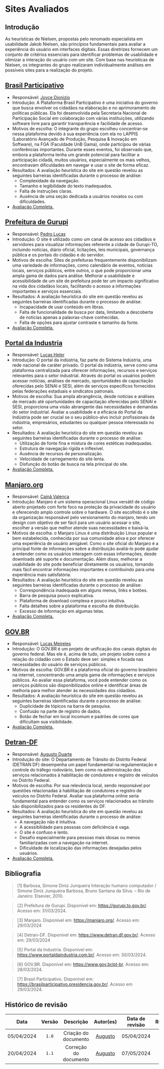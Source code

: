 # Sites Avaliados

## Introdução

As heurísticas de Nielsen, propostas pelo renomado especialista em usabilidade Jakob Nielsen, são princípios fundamentais para avaliar a experiência do usuário em interfaces digitais. Essas diretrizes fornecem um conjunto de critérios essenciais para identificar problemas de usabilidade e otimizar a interação do usuário com um site.
Com base nas heurísticas de Nielsen, os integrantes do grupo realizaram individualmente análises em possíveis sites para a realização do projeto.

## [Brasil Participativo](https://brasilparticipativo.presidencia.gov.br/)

- Responsável: [Joyce Dionizio](https://github.com/joycejdm)
- Introdução: A Plataforma Brasil Participativo é uma iniciativa do governo que busca envolver os cidadãos na elaboração e no aprimoramento de políticas públicas. Ela foi desenvolvida pela Secretaria Nacional de Participação Social em colaboração com várias instituições, utilizando software livre para garantir transparência e facilidade de acesso.
- Motivos de escolha: O integrante do grupo escolheu concentrar-se nessa plataforma devido à sua experiência com ela no LAPPIS (Laboratório Avançado de Produção, Pesquisa & Inovação em Software), na FGA (Faculdade UnB Gama), onde participou de várias conferências importantes. Durante esses eventos, foi observado que, embora a plataforma tenha um grande potencial para facilitar a participação cidadã, muitos usuários, especialmente os mais velhos, encontravam dificuldades em navegar e usar o site de forma eficaz.
- Resultados: A avaliação heurística do site em questão revelou as seguintes barreiras identificadas durante o processo de análise:
  - Complexidade da navegação.
  - Tamanho e legibilidade do texto inadequados.
  - Falta de instruções claras.
  - Ausência de uma seção dedicada a usuários novatos ou com dificuldades.
- [Avaliação Completa.](<../assets/images/sitesPlanejamento/JOYCEPlojetoParteIndividualMetodoeAvalição (1).pdf>)


## [Prefeitura de Gurupi](https://gurupi.to.gov.br/)

- Responsável: [Pedro Lucas](https://github.com/lucasdray)
- Introdução: O site é utilizado como um canal de acesso aos cidadãos e servidores para visualizar informações referente a cidade de Gurupi-TO, incluindo notícias, diário oficial, licitações, leis municipais, governança pública e os portais do cidadão e do servidor.
- Motivos de escolha: Sites de prefeituras frequentemente disponibilizam uma variedade de informações, como calendário de eventos, notícias locais, serviços públicos, entre outros, o que pode proporcionar uma ampla gama de dados para análise. Melhorar a usabilidade e acessibilidade de um site de prefeitura pode ter um impacto significativo na vida dos cidadãos locais, facilitando o acesso a informações importantes e serviços essenciais.
- Resultados: A avaliação heurística do site em questão revelou as seguintes barreiras identificadas durante o processo de análise:
  - Incapacidade de usar conteúdo em libras.
  - Falta de funcionalidade de busca por data, limitando a descoberta de notícias apenas a palavras-chave conhecidas.
  - Falta de opções para ajustar contraste e tamanho da fonte.
- [Avaliação Completa.](../assets/images/sitesPlanejamento/DOURADOPlojetoParteIndividualMetodoeAvalição.pdf)

## [Portal da Industria](https://www.portaldaindustria.com.br/)

- Responsável: [Lucas Heler](https://github.com/Akaeboshi)
- Introdução: O portal da indústria, faz parte do Sistema Indústria, uma rede nacional de caráter privado. O portal da indústria, serve como uma plataforma centralizada para oferecer informações, recursos e serviços relevantes para o setor industrial. Através do portal os usuários podem acessar notícias, análises de mercado, oportunidades de capacitação oferecidas pelo SENAI e SESI, além de serviços específicos fornecidos pelas federações estaduais e sindicatos patronais.
- Motivos de escolha: Sua ampla abrangência, desde notícias e análises de mercado até oportunidades de capacitação oferecidas pelo SENAI e SESI, proporciona uma visão abrangente das necessidades e demandas do setor industrial. Avaliar a usabilidade e a eficácia do Portal da Indústria pode ser crucial se o seu público-alvo incluir profissionais da indústria, empresários, estudantes ou qualquer pessoa interessada no setor. 
- Resultados: A avaliação heurística do site em questão revelou as seguintes barreiras identificadas durante o processo de análise:
  - Utilização de fonte fina e mistura de cores estéticas inadequadas.
  - Estrutura de navegação rígida e inflexível.
  - Ausência de recursos de personalização.
  - Velocidade de carregamento do site lenta.
  - Disfunção do botão de busca na tela principal do site.
- [Avaliação Completa.](<../assets/images/sitesPlanejamento/HELERPlojetoParteIndividualMetodoeAvalição (1).pdf>)

## [Manjaro.org](https://manjaro.org/)

- Responsável: [Cainã Valença](https://github.com/freitasc)
- Introdução:  Manjaro é um sistema operacional Linux versátil de código aberto projetado com forte foco na proteção da privacidade do usuário e oferecendo amplo controle sobre o hardware. O site escolhido é o site da organização responsável pelo versionamento do manjaro, tendo um design com objetivo de ser fácil para um usuário acessar o site, escolher a versão que melhor atende suas necessidades e baixá-la.
- Motivos de escolha: o Manjaro Linux é uma distribuição Linux popular e bem estabelecida, conhecida por sua comunidade ativa e por oferecer uma experiência de usuário amigável. Como o site oficial do Manjaro é a principal fonte de informações sobre a distribuição avaliá-lo pode ajudar a entender como os usuários interagem com essas informações, desde downloads até suporte e documentação. Além disso, melhorar a usabilidade do site pode beneficiar diretamente os usuários, tornando mais fácil encontrar informações importantes e contribuindo para uma experiência mais satisfatória.
- Resultados: A avaliação heurística do site em questão revelou as seguintes barreiras identificadas durante o processo de análise:
  - Correspondência inadequada em alguns menus, links e botões.
  - Barra de pesquisa pouco explicativa.
  - Plataforma de download complexa e pouco intuitiva.
  - Falta detalhes sobre a plataforma e escolha de distribuição.
  - Excesso de informação em algumas telas.
- [Avaliação Completa. ](../assets/images/sitesPlanejamento/CAINAPlojetoParteIndividualMetodoeAvalição.pdf)

## [GOV.BR](https://www.gov.br/pt-br)

- Responsável: [Lucas Meireles](https://github.com/Katuner)
- Introdução: O GOV.BR é um projeto de unificação dos canais digitais do governo federal. Mas ele é, acima de tudo, um projeto sobre como a relação do cidadão com o Estado deve ser: simples e focada nas necessidades do usuário de serviços públicos.
- Motivos de escolha: GOV.BR é a plataforma oficial do governo brasileiro na internet, concentrando uma ampla gama de informações e serviços públicos. Ao avaliar essa plataforma, você pode entender como os serviços públicos são disponibilizados online e identificar áreas de melhoria para melhor atender às necessidades dos cidadãos.
- Resultados: A avaliação heurística do site em questão revelou as seguintes barreiras identificadas durante o processo de análise:
  - Duplicidade de tópicos na barra de pesquisa.
  - Confusão na parte de registro de dados.
  - Botão de fechar em local incomum e padrões de cores que dificultam sua visibilidade.
- [Avaliação Completa.](../assets/images/sitesPlanejamento/MEIRELESPlojetoParteIndividualMetodoeAvalição.docx.pdf)


## [Detran-DF](https://www.detran.df.gov.br/)

- Responsável: [Augusto Duarte](https://github.com/Augcamp)
- Introdução do site: O Departamento de Trânsito do Distrito Federal (DETRAN DF) desempenha um papel fundamental na regulamentação e controle do tráfego rodoviário, bem como na administração dos serviços relacionados à habilitação de condutores e registro de veículos no Distrito Federal. 
- Motivos de escolha: Por sua relevância local, sendo responsável por questões relacionadas à habilitação de condutores e registro de veículos no Distrito Federal. Avaliar sua plataforma online seria fundamental para entender como os serviços relacionados ao trânsito são disponibilizados para os residentes do DF.
- Resultados: A avaliação heurística do site em questão revelou as seguintes barreiras identificadas durante o processo de análise:
  - A navegação não é intuitiva.
  - A acessibilidade para pessoas com deficiência é vaga.
  - O site é confuso e lento.
  - Desafio especialmente para pessoas mais idosas ou menos familiarizadas com a navegação na internet.
  - Dificuldade de localização das informações desejadas pelos usuários.
- [Avaliação Completa. ](../assets/images/sitesPlanejamento/AUGUSTOPlojetoParteIndividualMetodoeAvalição.pdf)


## Bibliografia

> [1] Barbosa, Simone Diniz Junqueira Interação humano computador / Simone Diniz Junqueira Barbosa, Bruno Santana da Silva. – Rio de Janeiro: Elsevier, 2010. 

> [2] Prefeitura de Gurupi. Disponível em: https://gurupi.to.gov.br/. Acesso em: 31/03/2024. 

> [3] Manjaro. Disponível em: https://manjaro.org/. Acesso em: 29/03/2024 

> [4] Detran-DF. Disponível em: https://www.detran.df.gov.br/. Acesso em: 29/03/2024

> [5] Portal da Industria. Disponível em: https://www.portaldaindustria.com.br/. Acesso em: 30/03/2024. 

> [6] GOV.BR. Disponível em: https://www.gov.br/pt-br. Acesso em: 28/03/2024. 

> [7] Brasil Participativo. Disponível em: https://brasilparticipativo.presidencia.gov.br/. Acesso em 29/03/2024. 


## Histórico de revisão

|    Data    | Versão |      Descrição       |               Autor(es)               | Data de revisão |                 Revisor(es)                 |
| :--------: | :----: | :------------------: | :-----------------------------------: | :-------------: | :-----------------------------------------: |
| 05/04/2024 | `1.0`  | Criação do documento | [Augusto](https://github.com/Augcamp) |   05/04/2024    | [Pedro Lucas](https://github.com/lucasdray) |
| 20/04/2024 | `1.1`  | Correção do documento| [Augusto](https://github.com/Augcamp) |   07/05/2024    | [Lucas Meireles](https://github.com/Katuner)|
